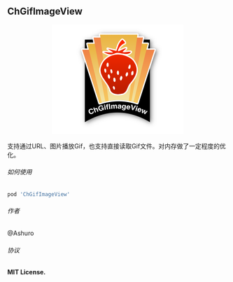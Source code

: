 ## ChGifImageView

<p align="center">
<img src="ChGifImageViewLogo.png" width="300" height="250" />
</p>

支持通过URL、图片播放Gif，也支持直接读取Gif文件。对内存做了一定程度的优化。

###### 如何使用

```ruby
pod 'ChGifImageView'
```

###### 作者

@Ashuro

###### 协议

**MIT License.**
